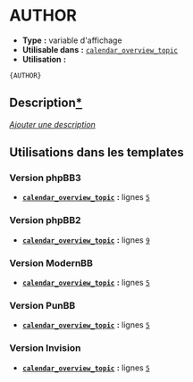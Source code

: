 # AUTHOR
* __Type__ __:__ variable d'affichage
* __Utilisable dans__ __:__ [`calendar_overview_topic`](../tpl/calendar_overview_topic.md#readme)
* __Utilisation__ __:__

```smarty
{AUTHOR}
```

## Description[*](https://fa-tvars.appspot.com/var/AUTHOR)
[*Ajouter une description*](https://fa-tvars.appspot.com/var/AUTHOR)

## Utilisations dans les templates

### Version phpBB3
* __[`calendar_overview_topic`](../tpl/calendar_overview_topic.md#readme)__ __:__ lignes [`5`](../src/prosilver/calendar_overview_topic.tpl#L5)

### Version phpBB2
* __[`calendar_overview_topic`](../tpl/calendar_overview_topic.md#readme)__ __:__ lignes [`9`](../src/subsilver/calendar_overview_topic.tpl#L9)

### Version ModernBB
* __[`calendar_overview_topic`](../tpl/calendar_overview_topic.md#readme)__ __:__ lignes [`5`](../src/modernbb/calendar_overview_topic.tpl#L5)

### Version PunBB
* __[`calendar_overview_topic`](../tpl/calendar_overview_topic.md#readme)__ __:__ lignes [`5`](../src/punbb/calendar_overview_topic.tpl#L5)

### Version Invision
* __[`calendar_overview_topic`](../tpl/calendar_overview_topic.md#readme)__ __:__ lignes [`5`](../src/invision/calendar_overview_topic.tpl#L5)

